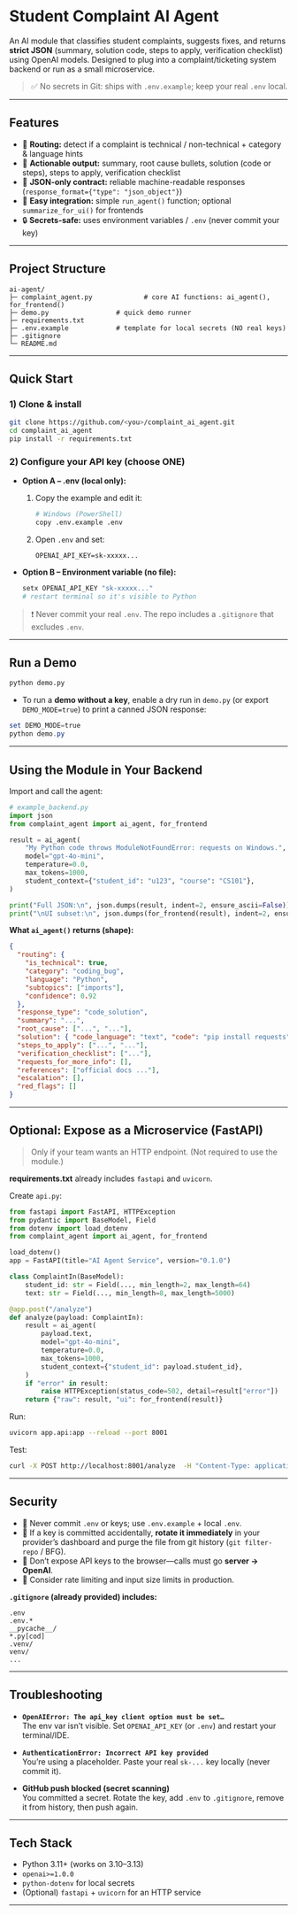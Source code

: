 # Student Complaint AI Agent

An AI module that classifies student complaints, suggests fixes, and returns **strict JSON** (summary, solution code, steps to apply, verification checklist) using OpenAI models. Designed to plug into a complaint/ticketing system backend or run as a small microservice.

> ✅ No secrets in Git: ships with `.env.example`; keep your real `.env` local.

---

## Features

- 🔎 **Routing:** detect if a complaint is technical / non-technical + category & language hints
- 🧠 **Actionable output:** summary, root cause bullets, solution (code or steps), steps to apply, verification checklist
- 🧱 **JSON-only contract:** reliable machine-readable responses (`response_format={"type": "json_object"}`)
- 🧩 **Easy integration:** simple `run_agent()` function; optional `summarize_for_ui()` for frontends
- 🔒 **Secrets-safe:** uses environment variables / `.env` (never commit your key)

---

## Project Structure

```
ai-agent/
├─ complaint_agent.py             # core AI functions: ai_agent(), for_frontend()
├─ demo.py                 # quick demo runner
├─ requirements.txt
├─ .env.example            # template for local secrets (NO real keys)
├─ .gitignore
└─ README.md
```

---

## Quick Start

### 1) Clone & install

```bash
git clone https://github.com/<you>/complaint_ai_agent.git
cd complaint_ai_agent
pip install -r requirements.txt
```

### 2) Configure your API key (choose ONE)

- **Option A – .env (local only):**

  1. Copy the example and edit it:
     ```bash
     # Windows (PowerShell)
     copy .env.example .env
     ```
  2. Open `.env` and set:
     ```
     OPENAI_API_KEY=sk-xxxxx...
     ```

- **Option B – Environment variable (no file):**
  ```powershell
  setx OPENAI_API_KEY "sk-xxxxx..."
  # restart terminal so it's visible to Python
  ```

> ❗ Never commit your real `.env`. The repo includes a `.gitignore` that excludes `.env`.

---

## Run a Demo

```bash
python demo.py
```

- To run a **demo without a key**, enable a dry run in `demo.py` (or export `DEMO_MODE=true`) to print a canned JSON response:

```powershell
set DEMO_MODE=true
python demo.py
```

---

## Using the Module in Your Backend

Import and call the agent:

```python
# example_backend.py
import json
from complaint_agent import ai_agent, for_frontend

result = ai_agent(
    "My Python code throws ModuleNotFoundError: requests on Windows.",
    model="gpt-4o-mini",
    temperature=0.0,
    max_tokens=1000,
    student_context={"student_id": "u123", "course": "CS101"},
)

print("Full JSON:\n", json.dumps(result, indent=2, ensure_ascii=False))
print("\nUI subset:\n", json.dumps(for_frontend(result), indent=2, ensure_ascii=False))
```

**What `ai_agent()` returns (shape):**

```json
{
  "routing": {
    "is_technical": true,
    "category": "coding_bug",
    "language": "Python",
    "subtopics": ["imports"],
    "confidence": 0.92
  },
  "response_type": "code_solution",
  "summary": "...",
  "root_cause": ["...", "..."],
  "solution": { "code_language": "text", "code": "pip install requests" },
  "steps_to_apply": ["...", "..."],
  "verification_checklist": ["..."],
  "requests_for_more_info": [],
  "references": ["official docs ..."],
  "escalation": [],
  "red_flags": []
}
```

---

## Optional: Expose as a Microservice (FastAPI)

> Only if your team wants an HTTP endpoint. (Not required to use the module.)

**requirements.txt** already includes `fastapi` and `uvicorn`.

Create `api.py`:

```python
from fastapi import FastAPI, HTTPException
from pydantic import BaseModel, Field
from dotenv import load_dotenv
from complaint_agent import ai_agent, for_frontend

load_dotenv()
app = FastAPI(title="AI Agent Service", version="0.1.0")

class ComplaintIn(BaseModel):
    student_id: str = Field(..., min_length=2, max_length=64)
    text: str = Field(..., min_length=8, max_length=5000)

@app.post("/analyze")
def analyze(payload: ComplaintIn):
    result = ai_agent(
        payload.text,
        model="gpt-4o-mini",
        temperature=0.0,
        max_tokens=1000,
        student_context={"student_id": payload.student_id},
    )
    if "error" in result:
        raise HTTPException(status_code=502, detail=result["error"])
    return {"raw": result, "ui": for_frontend(result)}
```

Run:

```bash
uvicorn app.api:app --reload --port 8001
```

Test:

```bash
curl -X POST http://localhost:8001/analyze  -H "Content-Type: application/json"  -d "{"student_id":"u123","text":"My Python code throws ModuleNotFoundError: requests"}"
```

---

## Security

- 🔐 Never commit `.env` or keys; use `.env.example` + local `.env`.
- 🧯 If a key is committed accidentally, **rotate it immediately** in your provider’s dashboard and purge the file from git history (`git filter-repo` / BFG).
- 🚫 Don’t expose API keys to the browser—calls must go **server → OpenAI**.
- 🧱 Consider rate limiting and input size limits in production.

**`.gitignore` (already provided) includes:**

```
.env
.env.*
__pycache__/
*.py[cod]
.venv/
venv/
...
```

---

## Troubleshooting

- **`OpenAIError: The api_key client option must be set…`**  
  The env var isn’t visible. Set `OPENAI_API_KEY` (or `.env`) and restart your terminal/IDE.

- **`AuthenticationError: Incorrect API key provided`**  
  You’re using a placeholder. Paste your real `sk-...` key locally (never commit it).

- **GitHub push blocked (secret scanning)**  
  You committed a secret. Rotate the key, add `.env` to `.gitignore`, remove it from history, then push again.

---

## Tech Stack

- Python 3.11+ (works on 3.10–3.13)
- `openai>=1.0.0`
- `python-dotenv` for local secrets
- (Optional) `fastapi` + `uvicorn` for an HTTP service

---
